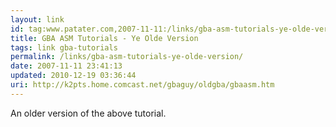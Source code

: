 ```yaml
---
layout: link
id: tag:www.patater.com,2007-11-11:/links/gba-asm-tutorials-ye-olde-version
title: GBA ASM Tutorials - Ye Olde Version
tags: link gba-tutorials
permalink: /links/gba-asm-tutorials-ye-olde-version/
date: 2007-11-11 23:41:13
updated: 2010-12-19 03:36:44
uri: http://k2pts.home.comcast.net/gbaguy/oldgba/gbaasm.htm
---
```

An older version of the above tutorial.
